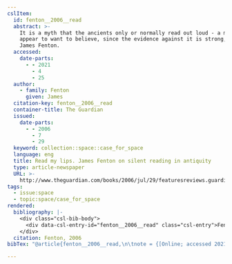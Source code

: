 ```yaml
---
cslItem:
  id: fenton__2006__read
  abstract: >-
    It is a myth that the ancients only or normally read out loud - a myth we
    appear to want to believe, since the evidence against it is strong, says
    James Fenton.
  accessed:
    date-parts:
      - - 2021
        - 4
        - 25
  author:
    - family: Fenton
      given: James
  citation-key: fenton__2006__read
  container-title: The Guardian
  issued:
    date-parts:
      - - 2006
        - 7
        - 29
  keyword: collection::space::case_for_space
  language: eng
  title: Read my lips. James Fenton on silent reading in antiquity
  type: article-newspaper
  URL: >-
    http://www.theguardian.com/books/2006/jul/29/featuresreviews.guardianreview27
tags:
  - issue:space
  - topic:space/case_for_space
rendered:
  bibliography: |-
    <div class="csl-bib-body">
      <div data-csl-entry-id="fenton__2006__read" class="csl-entry">Fenton, J. 2006 “Read my lips. James Fenton on silent reading in antiquity,” <i>The Guardian</i>, 29 July. Available at: http://www.theguardian.com/books/2006/jul/29/featuresreviews.guardianreview27 (Accessed: April 25, 2021).</div>
    </div>
  citation: Fenton, 2006
bibTex: "@article{fenton__2006__read,\n\tnote = {[Online; accessed 2021-04-25]},\n\tauthor = {Fenton, James},\n\tjournal = {The Guardian},\n\tyear = {2006},\n\tmonth = {jul 29},\n\ttitle = {Read my lips. {James} {Fenton} on silent reading in antiquity},\n\thowpublished = {http://www.theguardian.com/books/2006/jul/29/featuresreviews.guardianreview27},\n}\n\n"

---
```

